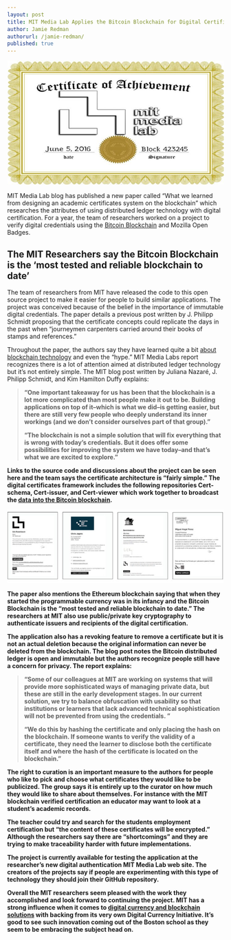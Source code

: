 ```yaml
---
layout: post
title: MIT Media Lab Applies the Bitcoin Blockchain for Digital Certificates
author: Jamie Redman
authorurl: /jamie-redman/
published: true
---
```


<p><center><img src="/images/mit-lab-media.jpg" alt="mit lab media"/></center></p>

<p>MIT Media Lab blog has published a new paper called “What we learned from designing an academic certificates system on the blockchain” which researches the attributes of using distributed ledger technology with digital certification. For a year, the team of researchers worked on a project to verify digital credentials using the <a href="/decrypting-bitcoin-documentary/">Bitcoin Blockchain</a> and Mozilla Open Badges.</p>

<h2>The MIT Researchers say the Bitcoin Blockchain is the ‘most tested and reliable blockchain to date’</h2>

<p>The team of researchers from MIT have released the code to this open source project to make it easier for people to build similar applications. The project was conceived because of the belief in the importance of immutable digital credentials. The paper details a previous post written by J. Philipp Schmidt proposing that the certificate concepts could replicate the days in the past when “journeymen carpenters carried around their books of stamps and references.” </p> 

<p>Throughout the paper, the authors say they have learned quite a bit <a href="/blockchain-uses/">about blockchain technology</a> and even the “hype.” MIT Media Labs report recognizes there is a lot of attention aimed at distributed ledger technology but it’s not entirely simple. The MIT blog post written by Juliana Nazaré,  J. Philipp Schmidt, and Kim Hamilton Duffy explains:</p>

<blockquote><strong>“One important takeaway for us has been that the blockchain is a lot more complicated than most people make it out to be. Building applications on top of it–which is what we did–is getting easier, but there are still very few people who deeply understand its inner workings (and we don’t consider ourselves part of that group).” 
<p></p>
“The blockchain is not a simple solution that will fix everything that is wrong with today’s credentials. But it does offer some possibilities for improving the system we have today–and that’s what we are excited to explore.”<strong></blockquote>

<p>Links to the source code and discussions about the project can be seen here and the team says the certificate architecture is “fairly simple.” The digital certificates framework includes the following repositories Cert-schema, Cert-issuer, and Cert-viewer which work together to broadcast the <a href="/delaware-considers-using-blockchain/">data into the Bitcoin blockchain</a>. </p>

<p><center><img src="/images/blockchain-verified-certificates.jpg" alt="blockchain verified certificates"/></center></p>

<p>The paper also mentions the Ethereum blockchain saying that when they started the programmable currency was in its infancy and the Bitcoin Blockchain is the “most tested and reliable blockchain to date.” The researchers at MIT also use public/private key cryptography to authenticate issuers and recipients of the digital certification. </p>

<p>The application also has a revoking feature to remove a certificate but it is not an actual deletion because the original information can never be deleted from the blockchain. The blog post notes the Bitcoin distributed ledger is open and immutable but the authors recognize people still have a concern for privacy. The report explains:</p>

<blockquote><strong>“Some of our colleagues at MIT are working on systems that will provide more sophisticated ways of managing private data, but these are still in the early development stages. In our current solution, we try to balance obfuscation with usability so that institutions or learners that lack advanced technical sophistication will not be prevented from using the credentials. ”
<p></p>
“We do this by hashing the certificate and only placing the hash on the blockchain. If someone wants to verify the validity of a certificate, they need the learner to disclose both the certificate itself and where the hash of the certificate is located on the blockchain.”<strong></blockquote>

<p>The right to curation is an important measure to the authors for people who like to pick and choose what certificates they would like to be publicized. The group says it is entirely up to the curator on how much they would like to share about themselves. For instance with the MIT blockchain verified certification an educator may want to look at a student’s academic records. </p>

<p>The teacher could try and search for the students employment certification but “the content of these certificates will be encrypted.” Although the researchers say there are “shortcomings” and they are trying to make traceability harder with future implementations.</p>

<p>The project is currently available for testing the application at the researcher’s new digital authentication MIT Media Lab web site. The creators of the projects say if people are experimenting with this type of technology they should join their GitHub repository. </p>

<p>Overall the MIT researchers seem pleased with the work they accomplished and look forward to continuing the project. MIT has a strong influence when it comes to <a href="/how-banks-can-benefit-from-blockchain/">digital currency and blockchain solutions</a> with backing from its very own Digital Currency Initiative. It’s good to see such innovation coming out of the Boston school as they seem to be embracing the subject head on.</p>
